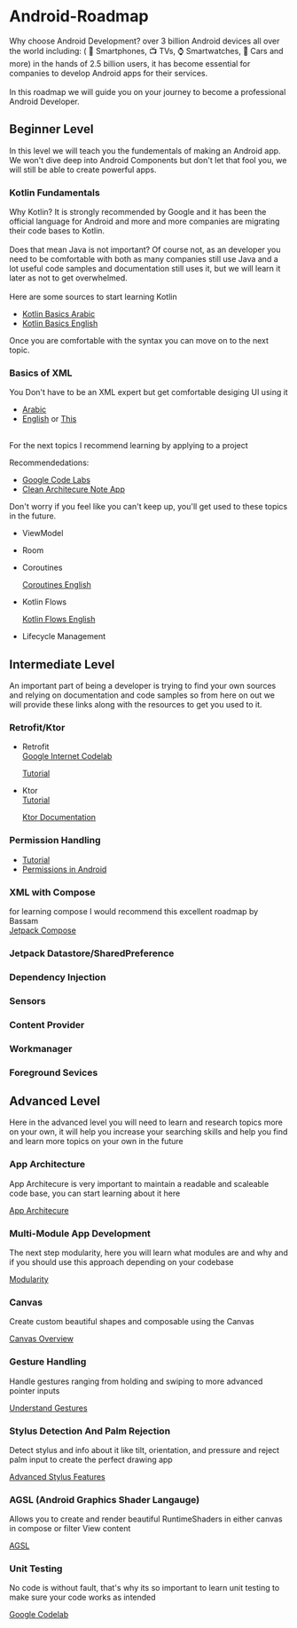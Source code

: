# Android-Roadmap
Why choose Android Development? over 3 billion Android devices all over the world including: ( 📱 Smartphones, 📺 TVs, ⌚ Smartwatches, 🚗 Cars and more) in the hands of 2.5 billion users, it has become essential for companies to develop Android apps for their services.   
<br>
In this roadmap we will guide you on your journey to become a professional Android Developer.   

## Beginner Level
In this level we will teach you the fundementals of making an Android app. We won't dive deep into Android Components but don't let that fool you, we will still be able to create powerful apps.

### Kotlin Fundamentals
Why Kotlin? It is strongly recommended by Google and it has been the official language for Android and more and more companies are migrating their code bases to Kotlin.    
<br>
Does that mean Java is not important? Of course not, as an developer you need to be comfortable with both as many companies still use Java and a lot useful code samples and documentation still uses it, but we will learn it later as not to get overwhelmed.   
<br>
Here are some sources to start learning Kotlin
- [Kotlin Basics Arabic](https://www.youtube.com/playlist?list=PLXjbGq0ERjFriC0igmYE9qUwwJfEHGJ8H)   
- [Kotlin Basics English](https://www.youtube.com/watch?v=QsrQV0wXh2E&list=PLQkwcJG4YTCRSQikwhtoApYs9ij_Hc5Z9)

Once you are comfortable with the syntax you can move on to the next topic.

### Basics of XML

You Don't have to be an XML expert but get comfortable desiging UI using it
<br>
- [Arabic](https://www.youtube.com/playlist?list=PLF7pjAYSxOFu78LrDkXoN8XczDLeci-Fx)
- [English](https://www.youtube.com/watch?v=3Ri9PPsGCEg&list=PLQkwcJG4YTCTq1raTb5iMuxnEB06J1VHX) or [This](https://www.udacity.com/course/developing-android-apps-with-kotlin--ud9012)


<br>
For the next topics I recommend learning by applying to a project   

Recommendedations:

  - [Google Code Labs](https://developer.android.com/courses/android-basics-compose/course)
  - [Clean Architecure Note App](https://www.youtube.com/watch?v=8YPXv7xKh2w&t=7490s)

  Don't worry if you feel like you can't keep up, you'll get used to these topics in the future.
- ViewModel
- Room
- Coroutines
  
    [Coroutines English](https://www.youtube.com/watch?v=ShNhJ3wMpvQ&list=PLQkwcJG4YTCQcFEPuYGuv54nYai_lwil)
- Kotlin Flows
  
    [Kotlin Flows English](https://www.youtube.com/watch?v=ZX8VsqNO_Ss&list=PLQkwcJG4YTCQHCppNAQmLsj_jW38rU9sC)
- Lifecycle Management

## Intermediate Level
An important part of being a developer is trying to find your own sources and relying on documentation and code samples so from here on out we will provide these links along with the resources to get you used to it.   

### Retrofit/Ktor

- Retrofit   
   [Google Internet Codelab](https://developer.android.com/courses/pathways/android-basics-compose-unit-5-pathway-1?hl=en)
  
   [Tutorial](https://www.youtube.com/watch?v=t6Sql3WMAnk)
  
- Ktor   
  [Tutorial](https://www.youtube.com/watch?v=3KTXD_ckAX0)
  
  [Ktor Documentation](https://ktor.io/learn/)
  

### Permission Handling
  - [Tutorial](https://www.youtube.com/watch?v=D3JCtaK8LSU&t=282s)
  - [Permissions in Android](https://developer.android.com/guide/topics/permissions/overview)
### XML with Compose
 for learning compose I would recommend this excellent roadmap by Bassam   
 [Jetpack Compose](https://wave-quince-4c2.notion.site/Jetpack-Compose-29a3109457b04577bf9c41cdb75192dc?pvs=4)
 
### Jetpack Datastore/SharedPreference
### Dependency Injection
### Sensors
### Content Provider
### Workmanager
### Foreground Sevices

## Advanced Level
Here in the advanced level you will need to learn and research topics more on your own, it will help you increase your searching skills and help you find and learn more topics on your own in the future

### App Architecture
App Architecure is very important to maintain a readable and scaleable code base, you can start learning about it here

[App Architecure](https://developer.android.com/topic/architecture)

### Multi-Module App Development
The next step modularity, here you will learn what modules are and why and if you should use this approach depending on your codebase

[Modularity](https://developer.android.com/topic/modularization)


### Canvas
Create custom beautiful shapes and composable using the Canvas

[Canvas Overview](https://developer.android.com/develop/ui/compose/graphics/draw/overview)


### Gesture Handling
Handle gestures ranging from holding and swiping to more advanced pointer inputs

[Understand Gestures](https://developer.android.com/develop/ui/compose/touch-input/pointer-input/understand-gestures?hl=en)


### Stylus Detection And Palm Rejection
Detect stylus and info about it like tilt, orientation, and pressure and reject palm input to create the perfect drawing app

[Advanced Stylus Features](https://developer.android.com/develop/ui/compose/touch-input/stylus-input/advanced-stylus-features?hl=en)

### AGSL (Android Graphics Shader Langauge)
Allows you to create and render beautiful RuntimeShaders in either canvas in compose or filter View content

[AGSL](https://developer.android.com/develop/ui/views/graphics/agsl)


### Unit Testing

No code is without fault, that's why its so important to learn unit testing to make sure your code works as intended

[Google Codelab](https://developer.android.com/codelabs/advanced-android-kotlin-training-testing-basics#0)

